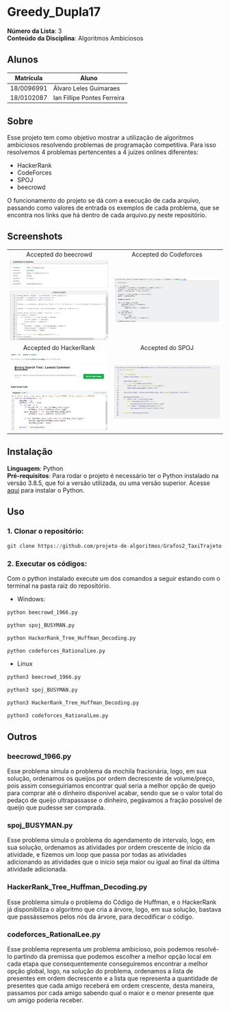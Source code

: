 # Greedy_Dupla17

**Número da Lista**: 3<br>
**Conteúdo da Disciplina**: Algoritmos Ambiciosos<br>

## Alunos
|Matrícula | Aluno |
| -- | -- |
| 18/0096991  |  Álvaro Leles Guimaraes |
| 18/0102087  |  Ian Fillipe Pontes Ferreira |

## Sobre 
<!-- Descreva os objetivos do seu projeto e como ele funciona. -->

Esse projeto tem como objetivo mostrar a utilização de algoritmos ambiciosos resolvendo problemas de programação competitiva. Para isso resolvemos 4 problemas pertencentes a 4 juízes onlines diferentes:

- HackerRank
- CodeForces
- SPOJ
- beecrowd

O funcionamento do projeto se dá com a execução de cada arquivo, passando como valores de entrada os exemplos de cada problema, que se encontra nos links que há dentro de cada arquivo.py neste repositório. 

## Screenshots

| | |
:---------: | :------: |
| Accepted do beecrowd | Accepted do Codeforces |
| ![imagem](img/beecrowd.PNG) | ![imagem2](img/Codeforces.PNG) |
| Accepted do HackerRank | Accepted do SPOJ |
| ![imagem](img/HackerRank.PNG) | ![imagem](img/SPOJ.PNG) |


## Instalação 
**Linguagem**: Python<br>
**Pré-requisitos**: Para rodar o projeto é necessário ter o Python instalado na versão 3.8.5, que foi a versão utilizada, ou uma versão superior. Acesse <a href="https://www.python.org" target="_blank">aqui</a> para instalar o Python.

## Uso 

### **1. Clonar o repositório:**

```python
git clone https://github.com/projeto-de-algoritmos/Grafos2_TaxiTrajeto.git
```

### **2. Executar os códigos:**

Com o python instalado execute um dos comandos a seguir estando com o terminal na pasta raiz do repositório.

- Windows:

```
python beecrowd_1966.py
```

```
python spoj_BUSYMAN.py
```

```
python HackerRank_Tree_Huffman_Decoding.py
```

```
python codeforces_RationalLee.py
```

- Linux

```
python3 beecrowd_1966.py
```

```
python3 spoj_BUSYMAN.py
```

```
python3 HackerRank_Tree_Huffman_Decoding.py
```

```
python3 codeforces_RationalLee.py
```

## Outros 

### beecrowd_1966.py

Esse problema simula o problema da mochila fracionária, logo, em sua solução, ordenamos os queijos por ordem decrescente de volume/preço, pois assim conseguiríamos encontrar qual seria a melhor opção de queijo para comprar até o dinheiro disponível acabar, sendo que se o valor total do pedaço de queijo ultrapassasse o dinheiro, pegávamos a fração possível de queijo que pudesse ser comprada.

### spoj_BUSYMAN.py

Esse problema simula o problema do agendamento de intervalo, logo, em sua solução, ordenamos as atividades por ordem crescente de início da atividade, e fizemos um loop que passa por todas as atividades adicionando as atividades que o início seja maior ou igual ao final da última atividade adicionada.

### HackerRank_Tree_Huffman_Decoding.py

Esse problema simula o problema do Código de Huffman, e o HackerRank já disponibiliza o algoritmo que cria a árvore, logo, em sua solução, bastava que passássemos pelos nós da árvore, para decodificar o código.

### codeforces_RationalLee.py

Esse problema representa um problema ambicioso, pois podemos resolvê-lo partindo da premissa que podemos escolher a melhor opção local em cada etapa que consequentemente conseguiremos encontrar a melhor opção global, logo, na solução do problema, ordenamos a lista de presentes em ordem decrescente e a lista que representa a quantidade de presentes que cada amigo receberá em ordem crescente, desta maneira, passamos por cada amigo sabendo qual o maior e o menor presente que um amigo poderia receber.

